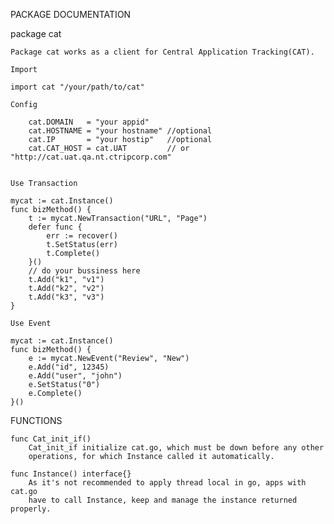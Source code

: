 PACKAGE DOCUMENTATION

package cat

    Package cat works as a client for Central Application Tracking(CAT).

    Import

	import cat "/your/path/to/cat"

    Config

        cat.DOMAIN   = "your appid"  
        cat.HOSTNAME = "your hostname" //optional  
        cat.IP       = "your hostip"   //optional  
        cat.CAT_HOST = cat.UAT         // or "http://cat.uat.qa.nt.ctripcorp.com"  


    Use Transaction

	mycat := cat.Instance()
	func bizMethod() {
		t := mycat.NewTransaction("URL", "Page")
		defer func {
			err := recover()
			t.SetStatus(err)
			t.Complete()
		}()
		// do your bussiness here
		t.Add("k1", "v1")
		t.Add("k2", "v2")
		t.Add("k3", "v3")
	}

    Use Event

	mycat := cat.Instance()
	func bizMethod() {
		e := mycat.NewEvent("Review", "New")
		e.Add("id", 12345)
		e.Add("user", "john")
		e.SetStatus("0")
		e.Complete()
	}()

FUNCTIONS

    func Cat_init_if()  
        Cat_init_if initialize cat.go, which must be down before any other  
        operations, for which Instance called it automatically.  
    
    func Instance() interface{}  
        As it's not recommended to apply thread local in go, apps with cat.go  
        have to call Instance, keep and manage the instance returned properly.  
